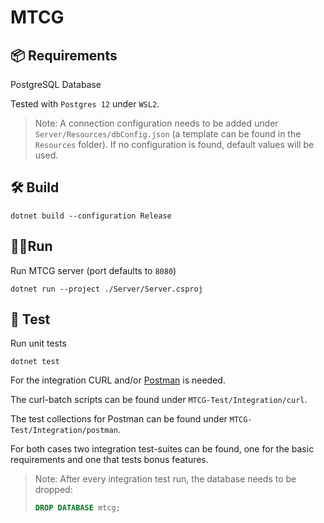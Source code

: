 # MTCG

## :package: Requirements

PostgreSQL Database

Tested with `Postgres 12` under `WSL2`.

> Note: A connection configuration needs to be added under `Server/Resources/dbConfig.json` (a template can be found in the `Resources` folder). If no configuration is found, default values will be used.

## 🛠 Build 

```
dotnet build --configuration Release
```

## 🚴‍♂️Run

Run MTCG server (port defaults to `8080`)

```
dotnet run --project ./Server/Server.csproj
```

## 🧪 Test

Run unit tests

```
dotnet test
```

For the integration CURL and/or [Postman](https://www.postman.com/) is needed.

The curl-batch scripts can be found under `MTCG-Test/Integration/curl`.

The test collections for Postman can be found under `MTCG-Test/Integration/postman`.

For both cases two integration test-suites can be found, one for the basic requirements and one that tests bonus features.

> Note: After every integration test run, the database needs to be dropped:
>
> ```sql
> DROP DATABASE mtcg;
> ```



